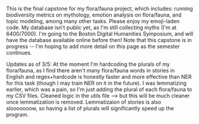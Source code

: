 This is the final capstone for my flora/fauna project, which includes: running biodiversity metrics on mythology, emotion analysis on flora/fauna, and topic modeling, among many other tasks. Please enjoy my emoji-laden code.
My database isn't public yet, as I'm still collecting myths (I'm at 6400/7000). I'm going to the Boston Digital Humanities Symposium, and will have the database available online before then!
Note that this capstone is in progress -- I'm hoping to add more detail on this page as the semester continues.

Updates as of 3/5:
At the moment I'm hardcoding the plurals of my flora/fauna, as I find there aren't many flora/fauna words in stories in English and regex+hardcode is honestly faster and more effective than NER for this task (though I may train NER on it in the future). I was lemmatizing earlier,  which was a pain, so I'm just adding the plural of each flora/fauna to my CSV files.
Cleaned logic in the utils file --> but this will be much cleaner once lemmatization is removed.
Lemmatizaion of stories is also slooooooow, so having a list of plurals will significantly speed up the program.
